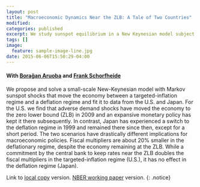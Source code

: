 ```yaml
---
layout: post
title: "Macroeconomic Dynamics Near the ZLB: A Tale of Two Countries"
modified:
categories: published
excerpt: We study sunspot equilibrium in a New Keynesian model subject to the ZLB constraint and explore its implications for the U.S. and Japan.
tags: []
image:
  feature: sample-image-line.jpg
date: 2015-06-06T15:50:29-04:00
---
```

#### With [Bora&#x11F;an Aruoba](http://aruoba.econ.umd.edu/) and [Frank Schorfheide](http://sites.sas.upenn.edu/schorf)

We propose and solve a small-scale New-Keynesian model with Markov sunspot
shocks that move the economy between a targeted-inflation regime and a deflation
regime and fit it to data from the U.S. and Japan. For the U.S. we find that adverse
demand shocks have moved the economy to the zero lower bound (ZLB) in 2009 and
an expansive monetary policy has kept it there subsequently. In contrast, Japan has
experienced a switch to the deflation regime in 1999 and remained there since then,
except for a short period. The two scenarios have drastically different implications for
macroeconomic policies. Fiscal multipliers are about 20% smaller in the deflationary
regime, despite the economy remaining at the ZLB. While a commitment by the central
bank to keep rates near the ZLB doubles the fiscal multipliers in the targeted-inflation
regime (U.S.), it has no effect in the deflation regime (Japan).


Link to [local copy](/documents/ACS-ZLB.pdf) version. [NBER working paper](http://www.nber.org/papers/w19248) version.
{: .notice}